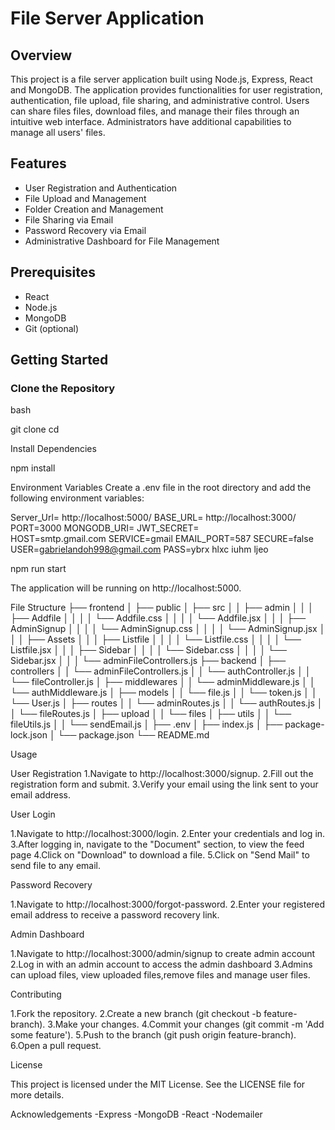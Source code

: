 # File Server Application

## Overview

This project is a file server application built using Node.js, Express, React and MongoDB. The application provides functionalities for user registration, authentication, file upload, file sharing, and administrative control. Users can share files files, download files, and manage their files through an intuitive web interface. Administrators have additional capabilities to manage all users' files.

## Features

- User Registration and Authentication
- File Upload and Management
- Folder Creation and Management
- File Sharing via Email
- Password Recovery via Email
- Administrative Dashboard for File Management

## Prerequisites
- React
- Node.js
- MongoDB
- Git (optional)


## Getting Started

### Clone the Repository

bash

git clone <repository-url>
cd <repository-directory>

Install Dependencies

npm install

Environment Variables
Create a .env file in the root directory and add the following environment variables:

Server_Url= http://localhost:5000/
BASE_URL= http://localhost:3000/
PORT=3000
MONGODB_URI=<your-mongodb-uri>
JWT_SECRET=<your-session-secret>      
HOST=smtp.gmail.com
SERVICE=gmail
EMAIL_PORT=587
SECURE=false
USER=gabrielandoh998@gmail.com
PASS=ybrx hlxc iuhm ljeo



npm run start


The application will be running on http://localhost:5000.


File Structure
├── frontend
│   ├── public
│   ├── src
│   │   ├── admin
│   │   │   ├── Addfile
│   │   │   │   └── Addfile.css
│   │   │   │   └── Addfile.jsx
│   │   │   ├── AdminSignup
│   │   │   │   └── AdminSignup.css
│   │   │   │   └── AdminSignup.jsx
│   │   │   ├── Assets
│   │   │   ├── Listfile
│   │   │   │   └── Listfile.css
│   │   │   │   └── Listfile.jsx
│   │   │   ├── Sidebar
│   │   │   │   └── Sidebar.css
│   │   │   │   └── Sidebar.jsx
│   │   │   └── adminFileControllers.js
├── backend
│   ├── controllers
│   │   └── adminFileControllers.js
│   │   └── authController.js
│   │   └── fileController.js
│   ├── middlewares
│   │   └── adminMiddleware.js
│   │   └── authMiddleware.js
│   ├── models
│   │   └── file.js
│   │   └── token.js
│   │   └── User.js
│   ├── routes
│   │   └── adminRoutes.js
│   │   └── authRoutes.js
│   │   └── fileRoutes.js
│   ├── upload
│   │   └── files
│   ├── utils
│   │   └── fileUtils.js
│   │   └── sendEmail.js
│   ├── .env
│   ├── index.js
│   ├── package-lock.json
│   └── package.json
└── README.md



Usage

User Registration
1.Navigate to http://localhost:3000/signup.
2.Fill out the registration form and submit.
3.Verify your email using the link sent to your email address.


User Login

1.Navigate to http://localhost:3000/login.
2.Enter your credentials and log in.
3.After logging in, navigate to the "Document" section, to view the feed page
4.Click on "Download" to download a file.
5.Click on "Send Mail" to send file to any email.


Password Recovery

1.Navigate to http://localhost:3000/forgot-password.
2.Enter your registered email address to receive a password recovery link.


Admin Dashboard

1.Navigate to http://localhost:3000/admin/signup to create admin account
2.Log in with an admin account to access the admin dashboard 
3.Admins can upload files, view uploaded files,remove files and manage user files.


Contributing

1.Fork the repository.
2.Create a new branch (git checkout -b feature-branch).
3.Make your changes.
4.Commit your changes (git commit -m 'Add some feature').
5.Push to the branch (git push origin feature-branch).
6.Open a pull request.


License

This project is licensed under the MIT License. See the LICENSE file for more details.

Acknowledgements
-Express
-MongoDB
-React
-Nodemailer
